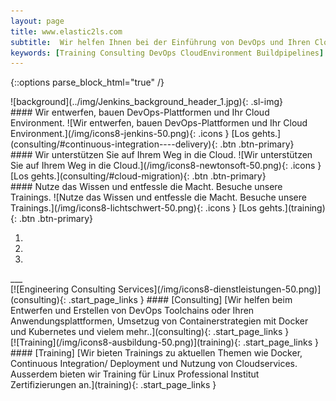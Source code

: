 ```yaml
---
layout: page
title: www.elastic2ls.com
subtitle:  Wir helfen Ihnen bei der Einführung von DevOps und Ihren Cloud Migration. Wir entwerfen, bauen DevOps-Plattformen und Ihr Cloud Environment. Wir bieten Trainings zu den Themen DevOps, Cloud, Linux und vieles mehr.
keywords: [Training Consulting DevOps CloudEnvironment Buildpipelines]
---
```

{::options parse_block_html="true" /}
<!-- ![background](../img/clouds_bg2.jpg){: .bg-img} -->
<!--- SLIDER -->
<div class="slider">
<div id="carousel-top" class="carousel" data-interval="5000" data-ride="carousel">
![background](../img/Jenkins_background_header_1.jpg){: .sl-img}
<div class="carousel-inner">
<div class="item active">
#### Wir entwerfen, bauen DevOps-Plattformen und Ihr Cloud Environment.
![Wir entwerfen, bauen DevOps-Plattformen und Ihr Cloud Environment.](/img/icons8-jenkins-50.png){: .icons }
[Los gehts.](consulting/#continuous-integration----delivery){: .btn .btn-primary}
</div>

<div class="item">
#### Wir unterstützen Sie auf Ihrem Weg in die Cloud.
![Wir unterstützen Sie auf Ihrem Weg in die Cloud.](/img/icons8-newtonsoft-50.png){: .icons }
[Los gehts.](consulting/#cloud-migration){: .btn .btn-primary}
</div>

<div class="item">
#### Nutze das Wissen und entfessle die Macht. Besuche unsere Trainings.
![Nutze das Wissen und entfessle die Macht. Besuche unsere Trainings.](/img/icons8-lichtschwert-50.png){: .icons }
[Los gehts.](training){: .btn .btn-primary}
</div>

<ol class="carousel-indicators hidden-xs">
  <li data-target="#carousel-top" data-slide-to="0" class="active"></li>
  <li data-target="#carousel-top" data-slide-to="1"></li>
  <li data-target="#carousel-top" data-slide-to="2"></li>
</ol>

</div>
</div>
</div>      
<!--- SLIDER -->
___
<!--- BOXES  -->
<div class="grid-content">

<div class="col-sm-12 col-md-6">
<div class="boxes flexible">
[![Engineering Consulting Services](/img/icons8-dienstleistungen-50.png)](consulting){: .start_page_links }
#### [Consulting]
[Wir helfen beim Entwerfen und Erstellen von DevOps Toolchains oder Ihren Anwendungsplattformen, Umsetzug von Containerstrategien mit Docker und Kubernetes und vielem mehr..](consulting){: .start_page_links }
</div>
</div>

<div class="col-sm-12 col-md-6">
<div class="boxes flexible">
[![Training](/img/icons8-ausbildung-50.png)](training){: .start_page_links }
#### [Training]
[Wir bieten Trainings zu aktuellen Themen wie Docker, Continuous Integration/ Deployment und Nutzung von Cloudservices. Ausserdem bieten wir Training für Linux Professional Institut Zertifizierungen an.](training){: .start_page_links }
</div>
</div>

</div>
<!--- BOXES  -->
